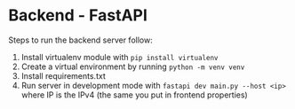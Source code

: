# Backend - FastAPI
Steps to run the backend server follow:

1. Install virtualenv module with `pip install virtualenv`
2. Create a virtual environment by running `python -m venv venv`
3. Install requirements.txt
4. Run server in development mode with `fastapi dev main.py --host <ip>` where IP is the IPv4 (the same you put in frontend properties)
